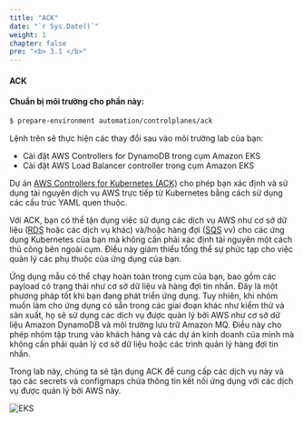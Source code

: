 ```yaml
---
title: "ACK"
date: "`r Sys.Date()`"
weight: 1
chapter: false
pre: "<b> 3.1 </b>"
---
```


#### ACK

#### Chuẩn bị môi trường cho phần này:

```bash timeout=300 wait=30
$ prepare-environment automation/controlplanes/ack
```

Lệnh trên sẽ thực hiện các thay đổi sau vào môi trường lab của bạn:

- Cài đặt AWS Controllers for DynamoDB trong cụm Amazon EKS
- Cài đặt AWS Load Balancer controller trong cụm Amazon EKS

Dự án [AWS Controllers for Kubernetes (ACK)](https://aws-controllers-k8s.github.io/community/) cho phép bạn xác định và sử dụng tài nguyên dịch vụ AWS trực tiếp từ Kubernetes bằng cách sử dụng các cấu trúc YAML quen thuộc.

Với ACK, bạn có thể tận dụng việc sử dụng các dịch vụ AWS như cơ sở dữ liệu ([RDS](https://aws-controllers-k8s.github.io/community/docs/tutorials/rds-example/) hoặc các dịch vụ khác) và/hoặc hàng đợi ([SQS](https://aws-controllers-k8s.github.io/community/docs/tutorials/sqs-example/) vv) cho các ứng dụng Kubernetes của bạn mà không cần phải xác định tài nguyên một cách thủ công bên ngoài cụm. Điều này giảm thiểu tổng thể sự phức tạp cho việc quản lý các phụ thuộc của ứng dụng của bạn.

Ứng dụng mẫu có thể chạy hoàn toàn trong cụm của bạn, bao gồm các payload có trạng thái như cơ sở dữ liệu và hàng đợi tin nhắn. Đây là một phương pháp tốt khi bạn đang phát triển ứng dụng. Tuy nhiên, khi nhóm muốn làm cho ứng dụng có sẵn trong các giai đoạn khác như kiểm thử và sản xuất, họ sẽ sử dụng các dịch vụ được quản lý bởi AWS như cơ sở dữ liệu Amazon DynamoDB và môi trường lưu trữ Amazon MQ. Điều này cho phép nhóm tập trung vào khách hàng và các dự án kinh doanh của mình mà không cần phải quản lý cơ sở dữ liệu hoặc các trình quản lý hàng đợi tin nhắn.

Trong lab này, chúng ta sẽ tận dụng ACK để cung cấp các dịch vụ này và tạo các secrets và configmaps chứa thông tin kết nối ứng dụng với các dịch vụ được quản lý bởi AWS này.

![EKS](/EKS-Workshop-8/images/0006/00052.png?featherlight=false&width=90pc)
